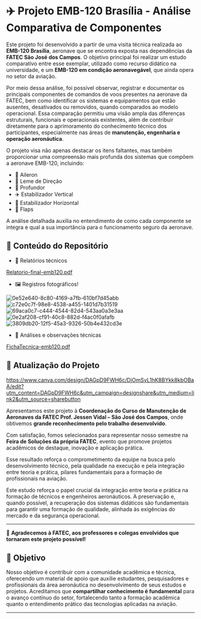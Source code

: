 # ✈️ Projeto EMB-120 Brasília - Análise Comparativa de Componentes

Este projeto foi desenvolvido a partir de uma visita técnica realizada ao **EMB-120 Brasília**, aeronave que se encontra exposta nas dependências da **FATEC São José dos Campos**. O objetivo principal foi realizar um estudo comparativo entre esse exemplar, utilizado como recurso didático na universidade, e um **EMB-120 em condição aeronavegável**, que ainda opera no setor da aviação.

Por meio dessa análise, foi possível observar, registrar e documentar os principais componentes de comandos de voos presentes na aeronave da FATEC, bem como identificar os sistemas e equipamentos que estão ausentes, desativados ou removidos, quando comparados ao modelo operacional. Essa comparação permitiu uma visão ampla das diferenças estruturais, funcionais e operacionais existentes, além de contribuir diretamente para o aprimoramento do conhecimento técnico dos participantes, especialmente nas áreas de **manutenção, engenharia e operação aeronáutica**.

O projeto visa não apenas destacar os itens faltantes, mas também proporcionar uma compreensão mais profunda dos sistemas que compõem a aeronave EMB-120, incluindo:

- 🛫 Aileron  
- 🔧 Leme de Direção   
- 💨 Profundor
- ✈️ Estabilizador Vertical 
- 🛬 Estabilizador Horizontal
- 🔩 Flaps 
   

A análise detalhada auxilia no entendimento de como cada componente se integra e qual a sua importância para o funcionamento seguro da aeronave.

## 📁 Conteúdo do Repositório

- 📄 Relatórios técnicos
  
[Relatorio-final-emb120.pdf](https://github.com/user-attachments/files/20742761/Relatorio-final-emb120.pdf)

- 🖼️ Registros fotográficos!
  
![0e52e640-8c80-4169-a7fb-610bf7d45abb](https://github.com/user-attachments/assets/61e916b5-5203-4ba3-83bd-e1dc92d3af43)
![c72e0c7f-98e8-4538-a455-1401d7b31519](https://github.com/user-attachments/assets/9473de8b-7d3a-498a-b3f3-5ed20a4867e6)
![69aca0c7-c444-4544-82d4-543aa0a3e3aa](https://github.com/user-attachments/assets/c2de9bd3-f594-4106-8239-1590a9f46862)
![0e2af208-cf91-40c8-882d-f4ac0f0afafb](https://github.com/user-attachments/assets/9a34ca39-4c26-4537-a52b-5f83c5ad6281)
![3809db20-12f5-45a3-9326-50b4e432cd3e](https://github.com/user-attachments/assets/040c625b-01b4-4a06-aae4-8721194f6d7b)
 
- 📝 Análises e observações técnicas

[FichaTecnica-emb120.pdf](https://github.com/user-attachments/files/20742782/FichaTecnica-emb120.pdf)

## 📅 Atualização do Projeto  

https://www.canva.com/design/DAGpD9FWH6c/DjOmSvL1hK8BYkk8kbOBaA/edit?utm_content=DAGpD9FWH6c&utm_campaign=designshare&utm_medium=link2&utm_source=sharebutton

Apresentamos este projeto à **Coordenação do Curso de Manutenção de Aeronaves da FATEC Prof. Jessen Vidal – São José dos Campos**, onde obtivemos **grande reconhecimento pelo trabalho desenvolvido**.

Com satisfação, fomos selecionados para representar nosso semestre na **Feira de Soluções da própria FATEC**, evento que promove projetos acadêmicos de destaque, inovação e aplicação prática.

Esse resultado reforça o comprometimento da equipe na busca pelo desenvolvimento técnico, pela qualidade na execução e pela integração entre teoria e prática, pilares fundamentais para a formação de profissionais na aviação.

Este estudo reforça o papel crucial da integração entre teoria e prática na formação de técnicos e engenheiros aeronáuticos. A preservação e, quando possível, a recuperação dos sistemas didáticos são fundamentais para garantir uma formação de qualidade, alinhada às exigências do mercado e da segurança operacional.

---

🌟 **Agradecemos à FATEC, aos professores e colegas envolvidos que tornaram este projeto possível!**

## 🎯 Objetivo

Nosso objetivo é contribuir com a comunidade acadêmica e técnica, oferecendo um material de apoio que auxilie estudantes, pesquisadores e profissionais da área aeronáutica no desenvolvimento de seus estudos e projetos. Acreditamos que **compartilhar conhecimento é fundamental** para o avanço contínuo do setor, fortalecendo tanto a formação acadêmica quanto o entendimento prático das tecnologias aplicadas na aviação.

---



